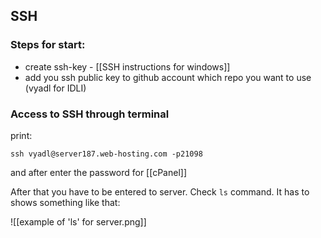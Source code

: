 ## SSH

### Steps for start:

- create ssh-key - [[SSH instructions for windows]]
- add you ssh public key to github account which repo you want to use (vyadl for IDLI)

### Access to SSH through terminal

print:
```
ssh vyadl@server187.web-hosting.com -p21098
```
and after enter the password for [[cPanel]]

After that you have to be entered to server.
Check `ls` command.
It has to shows something like that:

![[example of 'ls' for server.png]]